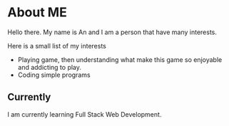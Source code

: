 <!---
- 👋 Hi, I’m An
- 👀 I’m interested in creating websites, applications, and other kind of software.
- 🌱 I’m currently learning Full stack web development.
- 💞️ I’m looking to collaborate on ...
- 📫 How to reach me ...
--->
<!---
antran1245/antran1245 is a ✨ special ✨ repository because its `README.md` (this file) appears on your GitHub profile.
You can click the Preview link to take a look at your changes.
--->

# About ME

Hello there. My name is An and I am a person that have many interests.

Here is a small list of my interests
- Playing game, then understanding what make this game so enjoyable and addicting to play.
- Coding simple programs
<!-- - Creating simple 3D modals from time to time. 
 -->
## Currently

I am currently learning Full Stack Web Development.
